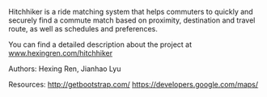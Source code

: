 Hitchhiker is a ride matching system that helps commuters to quickly and securely find a commute match based on proximity, destination and travel route, as well as schedules and preferences.

You can find a detailed description about the project at www.hexingren.com/hitchhiker

Authors:
Hexing Ren, Jianhao Lyu

Resources:
http://getbootstrap.com/
https://developers.google.com/maps/




